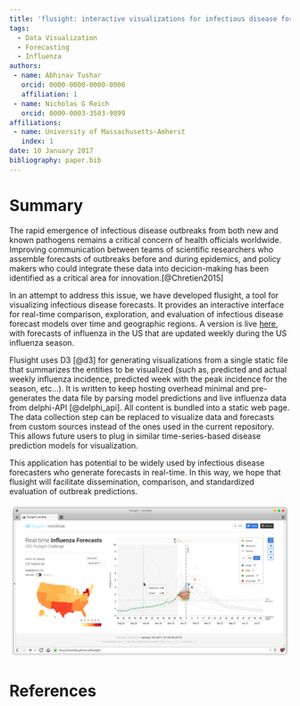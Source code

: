 ```yaml
---
title: 'flusight: interactive visualizations for infectious disease forecasts'
tags:
  - Data Visualization
  - Forecasting
  - Influenza
authors:
 - name: Abhinav Tushar
   orcid: 0000-0000-0000-0000
   affiliation: 1
 - name: Nicholas G Reich
   orcid: 0000-0003-3503-9899
affiliations:
 - name: University of Massachusetts-Amherst
   index: 1
date: 10 January 2017
bibliography: paper.bib
---
```


# Summary

The rapid emergence of infectious disease outbreaks from both new and known pathogens remains a critical concern of health officials worldwide. Improving communication between teams of scientific researchers who assemble forecasts of outbreaks before and during epidemics, and policy makers who could integrate these data into decicion-making has been identified as a critical area for innovation.[@Chretien2015]

In an attempt to address this issue, we have developed flusight, a tool for visualizing infectious disease forecasts. It provides an interactive interface for real-time comparison, exploration, and evaluation of infectious disease forecast models over time and geographic regions. A version is live [here](https://reichlab.github.io/flusight/), with forecasts of influenza in the US that are updated weekly during the US influenza season.

Flusight uses D3 [@d3] for generating visualizations from a single static file that summarizes the entities to be visualized (such as, predicted and actual weekly influenza incidence, predicted week with the peak incidence for the season, etc...). It is written to keep hosting overhead minimal and pre-generates the data file by parsing model predictions and live influenza data from delphi-API [@delphi_api]. All content is  bundled into a static web page. The data collection step can be replaced to visualize data and forecasts from custom sources instead of the ones used in the current repository. This allows future users to plug in similar time-series-based disease prediction models for visualization. 

This application has potential to be widely used by infectious disease forecasters who generate forecasts in real-time. In this way, we hope that flusight will facilitate dissemination, comparison, and standardized evaluation of outbreak predictions.

![screenshot](screenframe.png)

# References
